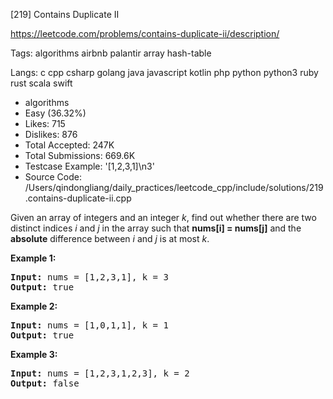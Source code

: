 [219] Contains Duplicate II  

https://leetcode.com/problems/contains-duplicate-ii/description/

Tags:   algorithms   airbnb   palantir   array   hash-table 

Langs:  c   cpp   csharp   golang   java   javascript   kotlin   php   python   python3   ruby   rust   scala   swift 

* algorithms
* Easy (36.32%)
* Likes:    715
* Dislikes: 876
* Total Accepted:    247K
* Total Submissions: 669.6K
* Testcase Example:  '[1,2,3,1]\n3'
* Source Code:       /Users/qindongliang/daily_practices/leetcode_cpp/include/solutions/219.contains-duplicate-ii.cpp

<p>Given an array of integers and an integer <i>k</i>, find out whether there are two distinct indices <i>i</i> and <i>j</i> in the array such that <b>nums[i] = nums[j]</b> and the <b>absolute</b> difference between <i>i</i> and <i>j</i> is at most <i>k</i>.</p>

<div>
<p><strong>Example 1:</strong></p>

<pre>
<strong>Input: </strong>nums = <span id="example-input-1-1">[1,2,3,1]</span>, k = <span id="example-input-1-2">3</span>
<strong>Output: </strong><span id="example-output-1">true</span>
</pre>

<div>
<p><strong>Example 2:</strong></p>

<pre>
<strong>Input: </strong>nums = <span id="example-input-2-1">[1,0,1,1]</span>, k = <span id="example-input-2-2">1</span>
<strong>Output: </strong><span id="example-output-2">true</span>
</pre>

<div>
<p><strong>Example 3:</strong></p>

<pre>
<strong>Input: </strong>nums = <span id="example-input-3-1">[1,2,3,1,2,3]</span>, k = <span id="example-input-3-2">2</span>
<strong>Output: </strong><span id="example-output-3">false</span>
</pre>
</div>
</div>
</div>

